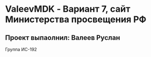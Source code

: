# ValeevMDK - Вариант 7, сайт Министерства просвещения РФ
## Проект выпаолнил: Валеев Руслан
Группа ИС-192
